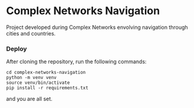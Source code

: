 # Complex Networks Navigation
Project developed during Complex Networks envolving navigation through cities and countries.

### Deploy
After cloning the repository, run the following commands:
```
cd complex-networks-navigation
python -m venv venv
source venv/bin/activate
pip install -r requirements.txt
```
and you are all set.

